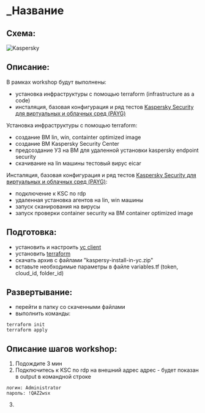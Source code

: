 # _Название


## Схема:
![Kaspersky](https://user-images.githubusercontent.com/85429798/124883024-9a9fe700-dfd9-11eb-82d6-1f795b4ee383.jpg) 


## Описание:
В рамках workshop будут выполнены:
- установка инфраструктуры с помощью terraform (infrastructure as a code)
- инсталяция, базовая конфигурация и ряд тестов [Kaspersky Security для виртуальных и облачных сред (PAYG)](https://cloud.yandex.ru/marketplace/products/f2eghdh3f8nnbu389nsh) 


Установка инфраструктуры с помощью terraform:
- создание ВМ lin, win, containter optimized image
- создание ВМ Kaspersky Security Center
- предсоздание УЗ на ВМ для удаленной установки kaspersky endpoint security
- скачивание на lin машины тестовый вирус eicar


Инсталяция, базовая конфигурация и ряд тестов [Kaspersky Security для виртуальных и облачных сред (PAYG)](https://cloud.yandex.ru/marketplace/products/f2eghdh3f8nnbu389nsh):
- подключение к KSC по rdp
- удаленная установка агентов на lin, win машины
- запуск сканирования на вирусы
- запуск проверки container security на ВМ container optimized image


## Подготовка:
- установить и настроить [yc client](https://cloud.yandex.ru/docs/cli/quickstart)
- установить [terraform](https://www.terraform.io/downloads.html)
- скачать архив с файлами "kaspersy-install-in-yc.zip"
- вставьте необходимые параметры в файле variables.tf (token, cloud_id, folder_id)


## Развертывание:
- перейти в папку со скаченными файлами
- выполнить команды:
```
terraform init
terraform apply 
```

## Описание шагов workshop:
1) Подождите 3 мин
2) Подключитесь к KSC по rdp на внешний адрес
адрес - будет показан в output в командной строке
```
логин: Administrator
пароль: !QAZ2wsx
```
3)




